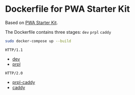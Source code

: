 # Dockerfile for PWA Starter Kit

Based on [PWA Starter Kit](https://github.com/Polymer/pwa-starter-kit).

The Dockerfile contains three stages: `dev` `prpl` `caddy`

```bash
sudo docker-compose up --build
```

`HTTP/1.1`
- [dev](http://localhost:8080/)
- [prpl](http://localhost:8081/)

`HTTP/2.0`
- [prpl-caddy](https://localhost:8082/)
- [caddy](https://localhost:8083/)
